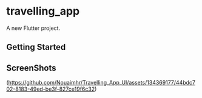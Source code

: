 # travelling_app

A new Flutter project.

## Getting Started

## ScreenShots

(https://github.com/Nouaimhr/Travelling_App_UI/assets/134369177/44bdc702-8183-49ed-be3f-827ce19f6c32)
